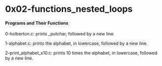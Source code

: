 <h1> 0x02-functions_nested_loops </h1>

<h4> Programs and Their Functions </h4>


0-holberton.c: prints _putchar, followed by a new line.

1-alphabet.c: prints the alphabet, in lowercase, followed by a new line.

2-print_alphabet_x10.c: prints 10 times the alphabet, in lowercase, followed by a new line.